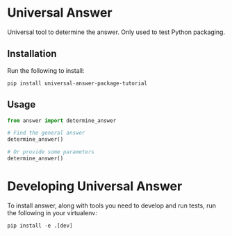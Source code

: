 # Universal Answer

Universal tool to determine the answer. Only used to test Python packaging.

## Installation

Run the following to install:
```commandline
pip install universal-answer-package-tutorial
```

## Usage

```python
from answer import determine_answer

# Find the general answer
determine_answer()

# Or provide some parameters
determine_answer()
```

# Developing Universal Answer

To install answer, along with tools you need to develop and run tests, run the following in your virtualenv:

```commandline
pip install -e .[dev]
```
